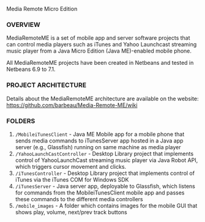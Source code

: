 Media Remote Micro Edition

### OVERVIEW

MediaRemoteME is a set of mobile app and server software projects that can 
control media players such as iTunes and Yahoo Launchcast streaming music 
player from a Java Micro Edition (Java ME)-enabled mobile phone.

All MediaRemoteME projects have been created in Netbeans and tested in
Netbeans 6.9 to 7.1.

### PROJECT ARCHITECTURE

Details about the MediaRemoteME architecture are available on the website:
https://github.com/barbeau/Media-Remote-ME/wiki

### FOLDERS

1. `/MobileiTunesClient`        - Java ME Mobile app for a mobile phone that sends media commands to iTunesServer app
				hosted in a Java app server (e.g., Glassfish) running on same machine as media player
2. `/YahooLaunchCastController` - Desktop Library project that implements control of YahooLaunchCast streaming music player 
				via Java Robot API, which triggers cursor movement and clicks.
3. `/iTunesController`	      - Desktop Library project that implements control of iTunes via the iTunes COM for 
				Windows SDK
4. `/iTunesServer`	      - Java server app, deployable to Glassfish, which listens for commands from the 
				MobileiTunesClient mobile app and passes these commands to the different media controllers
5. `/mobile_images`	      - A folder which contains images for the mobile GUI that shows play, volume, next/prev 
				track buttons

